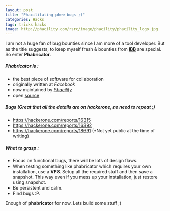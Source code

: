 ```yaml
---
layout: post
title: "Phacilitating phew bugs ;)"
categories: Hacks
tags: tricks hacks
image: http://phacility.com/rsrc/image/phacility/phacility_logo.jpg
---
```


I am not a huge fan of bug bounties since I am more of a tool developer. But as the title suggests, to keep myself
fresh & bounties from [**IBB**](https://hackerone.com/ibb) are special. So enter **Phabricator**.

##### Phabricator is :

+ the best piece of software for collaboration
+ originally written at _Facebook_
+ now maintained by [_Phacility_](http://phacility.com)
+ open [source](https://github.com/phacility)

##### Bugs (Great that all the details are on hackerone, no need to repeat ;)

+ https://hackerone.com/reports/16315
+ https://hackerone.com/reports/16392
+ https://hackerone.com/reports/18691 (*Not yet public at the time of writing)

##### What to grasp :

+ Focus on functional bugs, there will be lots of design flaws.
+ When testing something like phabricator which requires your own installation, use a **VPS**. Setup all the required
stuff and then save a snapshot. This way even if you mess up your installation, just restore using snapshot.
+ Be persistent and calm.
+ Find bugs :P.

Enough of **phabricator** for now. Lets build some stuff ;)